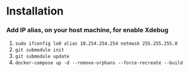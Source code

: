 # Installation
### Add IP alias, on your host machine, for enable Xdebug
1. `sudo ifconfig lo0 alias 10.254.254.254 netmask 255.255.255.0`
1. `git submodule init`
1. `git submodule update`
1. `docker-compose up -d --remove-orphans --force-recreate --build`
